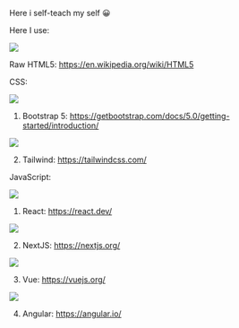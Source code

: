 Here i self-teach my self 😀

Here I use:

![](https://upload.wikimedia.org/wikipedia/commons/thumb/6/61/HTML5_logo_and_wordmark.svg/130px-HTML5_logo_and_wordmark.svg.png)

Raw HTML5: https://en.wikipedia.org/wiki/HTML5

CSS:

![](https://upload.wikimedia.org/wikipedia/commons/thumb/b/b2/Bootstrap_logo.svg/120px-Bootstrap_logo.svg.png)

1. Bootstrap 5: https://getbootstrap.com/docs/5.0/getting-started/introduction/

![](https://upload.wikimedia.org/wikipedia/commons/thumb/archive/d/d5/20230715030041%21Tailwind_CSS_Logo.svg/120px-Tailwind_CSS_Logo.svg.png)

2. Tailwind: https://tailwindcss.com/

JavaScript:

![](https://upload.wikimedia.org/wikipedia/commons/thumb/3/30/React_Logo_SVG.svg/120px-React_Logo_SVG.svg.png)

1. React: https://react.dev/

![](https://upload.wikimedia.org/wikipedia/commons/thumb/archive/8/8e/20230404233502%21Nextjs-logo.svg/120px-Nextjs-logo.svg.png)

2. NextJS: https://nextjs.org/

![](https://upload.wikimedia.org/wikipedia/commons/thumb/9/95/Vue.js_Logo_2.svg/120px-Vue.js_Logo_2.svg.png)

3. Vue: https://vuejs.org/

![](https://upload.wikimedia.org/wikipedia/commons/thumb/c/cf/Angular_full_color_logo.svg/120px-Angular_full_color_logo.svg.png)

4. Angular: https://angular.io/
